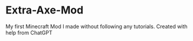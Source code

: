 # Extra-Axe-Mod
My first Minecraft Mod I made without following any tutorials. Created with help from ChatGPT
